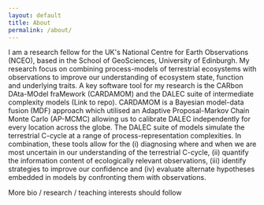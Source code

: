 ```yaml
---
layout: default
title: About
permalink: /about/
---
```


I am a research fellow for the UK's National Centre for Earth Observations (NCEO), based in the School of GeoSciences, University of Edinburgh. My research focus on combining process-models of terrestrial ecosystems with observations to improve our understanding of ecosystem state, function and underlying traits. A key software tool for my research is the CARbon DAta-MOdel fraMework (CARDAMOM) and the DALEC suite of intermediate complexity models (Link to repo). CARDAMOM is a Bayesian model-data fusion (MDF) approach which utilised an Adaptive Proposal-Markov Chain Monte Carlo (AP-MCMC) allowing us to calibrate DALEC independently for every location across the globe. The DALEC suite of models simulate the terrestrial C-cycle at a range of process-representation complexities. In combination, these tools allow for the (i) diagnosing where and when we are most uncertain in our understanding of the terrestrial C-cycle, (ii) quantify the information content of ecologically relevant observations, (iii) identify strategies to improve our confidence and (iv) evaluate alternate hypotheses embedded in models by confronting them with observations.

More bio / research / teaching interests should follow

